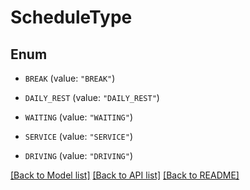 # ScheduleType

## Enum


* `BREAK` (value: `"BREAK"`)

* `DAILY_REST` (value: `"DAILY_REST"`)

* `WAITING` (value: `"WAITING"`)

* `SERVICE` (value: `"SERVICE"`)

* `DRIVING` (value: `"DRIVING"`)


[[Back to Model list]](../README.md#documentation-for-models) [[Back to API list]](../README.md#documentation-for-api-endpoints) [[Back to README]](../README.md)


